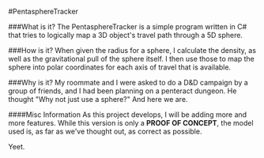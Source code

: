 #PentasphereTracker

###What is it?
The PentasphereTracker is a simple program written in C# that tries
to logically map a 3D object's travel path through a 5D sphere.

###How is it?
When given the radius for a sphere, I calculate the density, as
well as the gravitational pull of the sphere itself. I then use
those to map the sphere into polar coordinates for each axis of
travel that is available.

###Why is it?
My roommate and I were asked to do a D&D campaign by a group of
friends, and I had been planning on a penteract dungeon. He thought
"Why not just use a sphere?" And here we are.

####Misc Information
As this project develops, I will be adding more and more features.
While this version is only a **PROOF OF CONCEPT**, the model used
is, as far as we've thought out, as correct as possible.

Yeet.